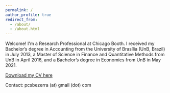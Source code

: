 ```yaml
---
permalink: /
author_profile: true
redirect_from: 
  - /about/
  - /about.html
---
```


Welcome! I'm a Research Professional at Chicago Booth. I received my Bachelor’s degree in Accounting from the University of Brasília (UnB, Brazil) in July 2013, a Master of Science in Finance and Quantitative Methods from UnB in April 2016, and a Bachelor’s degree in Economics from UnB in May 2021.

[Download my CV here](https://pcsbezerra.github.io/files/cv.pdf)

Contact: pcsbezerra (at) gmail (dot) com



